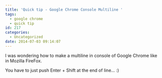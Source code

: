 ```yaml
---
title: 'Quick tip - Google Chrome Console Multiline '
tags:
  - google chrome
  - quick tip
id: 217
categories:
  - Uncategorized
date: 2014-07-03 09:14:07
---
```


I was wondering how to make a multiline in console of Google Chrome like in Mozilla FireFox.
<!--more-->

You have to just push Enter + Shift at the end of line... :)